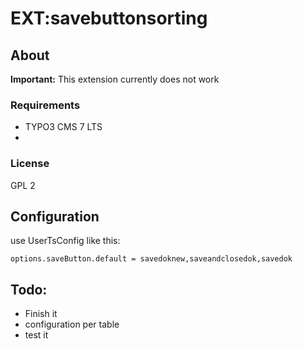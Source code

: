 # EXT:savebuttonsorting

## About

**Important:** This extension currently does not work

### Requirements

- TYPO3 CMS 7 LTS
- 

### License

GPL 2

## Configuration

use UserTsConfig like this:

```
options.saveButton.default = savedoknew,saveandclosedok,savedok
```

## Todo:

- Finish it
- configuration per table
- test it